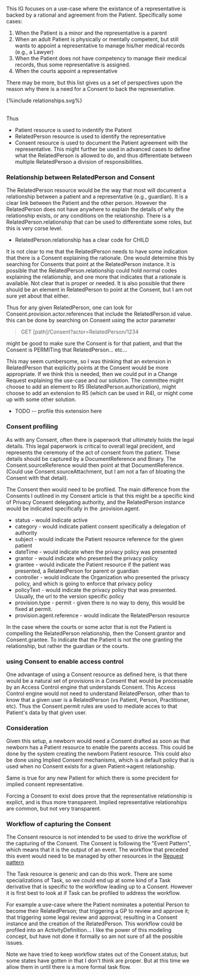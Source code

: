 
This IG focuses on a use-case where the existance of a representative is backed by a rational and agreement from the Patient. Specifically some cases:
1. When the Patient is a minor and the representative is a parent
2. When an adult Patient is physically or mentally competent, but still wants to appoint a representative to manage his/her medical records (e.g., a Lawyer)
3. When the Patient does not have competency to manage their medical records, thus some representative is assigned.
4. When the courts appoint a representative 

There may be more, but this list gives us a set of perspectives upon the reason why there is a need for a Consent to back the representative.

<div>
{%include relationships.svg%}
</div>
<br clear="all">

Thus
- Patient resource is used to indentify the Patient
- RelatedPerson resource is used to identify the representative
- Consent resource is used to document the Patient agreement with the representative. This might further be used in advanced cases to define what the RelatedPerson is allowed to do, and thus differentiate between multiple RelatedPerson a division of responsibilities.


### Relationship between RelatedPerson and Consent

The RelatedPerson resource would be the way that most will document a relationship between a patient and a representative (e.g., guardian). It is a clear link between the Patient and the other person.  However the RelatedPerson does not have anywhere to explain the details of why the relationship exists, or any conditions on the relationship. There is a RelatedPerson.relationship that can be used to differentiate some roles, but this is very corse level.
- RelatedPerson.relationship has a clear code for CHILD

It is not clear to me that the RelatedPerson needs to have some indication that there is a Consent explaining the rationale. One would determine this by searching for Consents that point at the RelatedPerson instance.  It is possible that the RelatedPerson.relationship could hold normal codes explaining the relationship, and one more that indicates that a rationale is available. Not clear that is proper or needed. It is also possible that there should be an element in RelatedPerson to point at the Consent, but I am not sure yet about that either.

Thus for any given RelatedPerson, one can look for Consent.provision.actor.references that include the RelatedPerson.id value. this can be done by searching on Consent using the actor parameter

>   GET [path]/Consent?actor=RelatedPerson/1234

might be good to make sure the Consent is for that patient, and that the Consent is PERMITing that RelatedPerson... etc...

This may seem cumbersome, so I was thinking that an extension in RelatedPerson that explicitly points at the Consent would be more appropriate. If we think this is needed, then we could put in a Change Request explaining the use-case and our solution. The committee might choose to add an element to R5 (RelatedPerson.authorization), might choose to add an extension to R5 (which can be used in R4), or might come up with some other solution.
* TODO -- profile this extension here

### Consent profiling

As with any Consent, often there is paperwork that ultimately holds the legal details. This legal paperwork is critical to overall legal precident, and represents the ceremony of the act of consent from the patient. These details should be captured by a DocumentReference and Binary. The Consent.sourceReference would then point at that DocumentReference. (Could use Consent.sourceAttachment, but I am not a fan of bloating the Consent with that detail).

The Consent then would need to be profiled. The main difference from the Consents I outlined in my Consent article is that this might be a specific kind of Privacy Consent delegating authority, and the RelatedPerson instance would be indicated specifically in the .provision.agent.

- status - would indicate active
- category - would indicate patient consent specifically a delegation of authority
- subject - would indicate the Patient resource reference for the given patient
- dateTime - would indicate when the privacy policy was presented
- grantor - would indicate who presented the privacy policy
- grantee - would indicate the Patient resource if the patient was presented, a RelatedPerson for parent or guardian
- controller - would indicate the Organization who presented the privacy policy, and which is going to enforce that privacy policy
- policyText - would indicate the privacy policy that was presented. Usually, the url to the version specific policy
- provision.type - permit - given there is no way to deny, this would be fixed at permit.
- provision.agent.reference - would indicate the RelatedPerson resource


In the case where the courts or some actor that is not the Patient is compelling the RelatedPerson relationship, then the Consent.grantor and Consent.grantee. To indicate that the Patient is not the one granting the relationship, but rather the guardian or the courts.

### using Consent to enable access control

One advantage of using a Consent resource as defined here, is that there would be a natural set of provisions in a Consent that would be processable by an Access Control engine that understands Consent. This Access Control engine would not need to understand RelatedPerson, other than to know that a given user is a RelatedPerson (vs Patient, Person, Practitioner, etc). Thus the Consent.permit rules are used to mediate acces to that Patient's data by that given user.

### Consideration

Given this setup, a newborn would need a Consent drafted as soon as that newborn has a Patient resource to enable the parents access. This could be done by the system creating the newborn Patient resource. This could also be done using Implied Consent mechanisms, which is a default policy that is used when no Consent exists for a given Patient->agent relationship. 

Same is true for any new Patient for which there is some precident for implied consent representative. 

Forcing a Consent to exist does prove that the representative relationship is explict, and is thus more transparent. Implied representative relationships are common, but not very transparent.


### Workflow of capturing the Consent

The Consent resource is not intended to be used to drive the workflow of the capturing of the Consent. The Consent is following the "Event Pattern", which means that it is the output of an event.  The workflow that preceded this event would need to be managed by other resources in the [Request pattern](http://build.fhir.org/workflow.html#respatterns)

The Task resource is generic and can do this work. There are some specializations of Task, so we could end up at some kind of a Task derivative that is specific to the workflow leading up to a Consent. However it is first best to look at if Task can be profiled to address the workflow. 

For example a use-case where the Patient nominates a potential Person to become their RelatedPerson; that triggering a GP to review and approve it; that triggering some legal review and approval; resulting in a Consent instance and the creation of the RelatedPerson. This workflow could be profiled into an ActivityDefinition... I like the power of this modeling concept, but have not done it formally so am not sure of all the possible issues.

Note we have tried to keep workflow states out of the Consent.status; but some states have gotten in that I don't think are proper. But at this time we allow them in until there is a more formal task flow.

